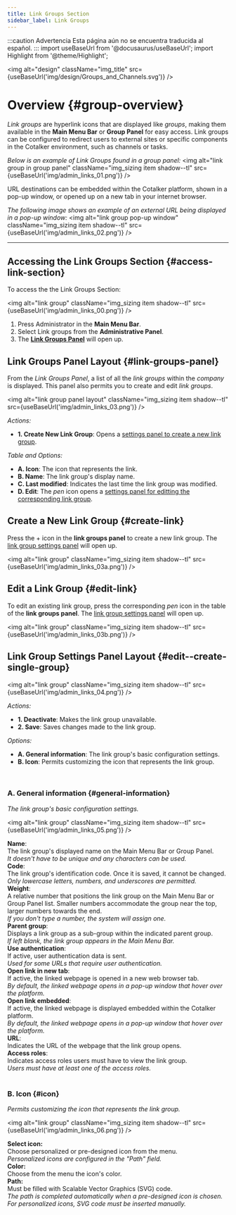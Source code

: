 ```yaml
---
title: Link Groups Section
sidebar_label: Link Groups
---
```


:::caution Advertencia
Esta página aún no se encuentra traducida al español.
:::
import useBaseUrl from '@docusaurus/useBaseUrl'; 
import Highlight from '@theme/Highlight';

<img alt="design" className="img_title" src={useBaseUrl('img/design/Groups_and_Channels.svg')} />


# Overview {#group-overview}

_Link groups_ are hyperlink icons that are displayed like _groups_, making them available in the **Main Menu Bar** or **Group Panel** for easy access. Link groups can be configured to redirect users to external sites or specific components in the Cotalker environment, such as channels or tasks.

_Below is an example of Link Groups found in a group panel:_
<img alt="link group in group panel" className="img_sizing item shadow--tl" src={useBaseUrl('img/admin_links_01.png')} />
<br/>

URL destinations can be embedded within the Cotalker platform, shown in a pop-up window, or opened up on a new tab in your internet browser.

_The following image shows an example of an external URL being displayed in a pop-up window:_
<img alt="link group pop-up window" className="img_sizing item shadow--tl" src={useBaseUrl('img/admin_links_02.png')} />
<br/>

---

## Accessing the Link Groups Section {#access-link-section}
To access the the Link Groups Section:

<img alt="link group" className="img_sizing item shadow--tl" src={useBaseUrl('img/admin_links_00.png')} />
<br/>

1. Press <span className="badge badge--primary">Administrator</span> in the **Main Menu Bar**.
2. Select <span className="badge badge--primary">Link groups</span> from the **Administrative Panel**.
3. The [**Link Groups Panel**](#link-groups-panel) will open up.

<div className="alert alert--secondary">

## Link Groups Panel Layout {#link-groups-panel}
From the _Link Groups Panel_, a list of all the _link groups_ within the _company_ is displayed. This panel also permits you to create and edit _link groups_.

<img alt="link group panel layout" className="img_sizing item shadow--tl" src={useBaseUrl('img/admin_links_03.png')} />
<br/>

_Actions:_
- **1. Create New Link Group**: Opens a [settings panel to create a new link group](#create-link).

_Table and Options:_
- **A. Icon**: The icon that represents the link.
- **B. Name**: The link group's display name.
- **C. Last modified**: Indicates the last time the link group was modified.
- **D. Edit**: The _pen_ icon opens a [settings panel for editting the corresponding link group](#edit-link).

</div>

## Create a New Link Group {#create-link}
Press the <span className="badge badge--primary">+</span> icon in the **link groups panel** to create a new link group. The [link group settings panel](##edit--create-single-group) will open up.

<img alt="link group" className="img_sizing item shadow--tl" src={useBaseUrl('img/admin_links_03a.png')} />
<br/>


## Edit a Link Group {#edit-link}
To edit an existing link group, press the corresponding _pen_ icon in the table of the **link groups panel**. The [link group settings panel](##edit--create-single-group) will open up.


<img alt="link group" className="img_sizing item shadow--tl" src={useBaseUrl('img/admin_links_03b.png')} />
<br/>

<div className="alert alert--secondary">

## Link Group Settings Panel Layout {#edit--create-single-group}

<img alt="link group" className="img_sizing item shadow--tl" src={useBaseUrl('img/admin_links_04.png')} />
<br/>

_Actions:_
- **1. Deactivate**: Makes the link group unavailable. 
- **2. Save**: Saves changes made to the link group.

_Options:_
- **A. General information**: The link group's basic configuration settings.
- **B. Icon**: Permits customizing the icon that represents the link group.

</div>
<br/>

<div className="alert alert--secondary">

### A. General information {#general-information}
_The link group's basic configuration settings._

<img alt="link group" className="img_sizing item shadow--tl" src={useBaseUrl('img/admin_links_05.png')} />
<br/>

<div className="container box">

<div className="row table-row-1">
<div className="col col--3"><strong>Name</strong>:</div>
<div className="col col--4">The link group's displayed name on the Main Menu Bar or Group Panel.</div>
<div className="col col--5"><em>It doesn't have to be unique and any characters can be used.</em></div>
</div>
<div className="row table-row-2">
<div className="col col--3"><strong>Code</strong>:</div>
<div className="col col--4">The link group's identification code. Once it is saved, it cannot be changed.</div>
<div className="col col--5"><em>Only lowercase letters, numbers, and underscores are permitted.</em></div>
</div>
<div className="row table-row-1">
<div className="col col--3"><strong>Weight</strong>:</div>
<div className="col col--4">A relative number that positions the link 
group on the Main Menu Bar or Group Panel list. Smaller numbers accommodate the group near the top, larger numbers towards the end.</div>
<div className="col col--5"><em>If you don't type a number, the system will assign one.</em></div>
</div>
<div className="row table-row-2">
<div className="col col--3"><strong>Parent group</strong>:</div>
<div className="col col--4">Displays a link group as a sub-group within the indicated parent group.</div>
<div className="col col--5"><em>If left blank, the link group appears in the Main Menu Bar.</em></div>
</div>
<div className="row table-row-1">
<div className="col col--3"><strong>Use authentication</strong>:</div>
<div className="col col--4">If active, user authentication data is sent.</div>
<div className="col col--5"><em>Used for some URLs that require user authentication.</em></div>
</div>
<div className="row table-row-2">
<div className="col col--3"><strong>Open link in new tab</strong>:</div>
<div className="col col--4">If active, the linked webpage is opened in a new web browser tab.</div>
<div className="col col--5"><em>By default, the linked webpage opens in a pop-up window that hover over the platform.</em></div>
</div>
<div className="row table-row-1">
<div className="col col--3"><strong>Open link embedded</strong>:</div>
<div className="col col--4">If active, the linked webpage is displayed embedded within the Cotalker platform.</div>
<div className="col col--5"><em>By default, the linked webpage opens in a pop-up window that hover over the platform.</em></div>
</div>
<div className="row table-row-2">
<div className="col col--3"><strong>URL</strong>:</div>
<div className="col col--4">Indicates the URL of the webpage that the link group opens.</div>
<div className="col col--5"><em></em></div>
</div>
<div className="row table-row-1">
<div className="col col--3"><strong>Access roles</strong>:</div>
<div className="col col--4">Indicates access roles users must have to view the link group.</div>
<div className="col col--5"><em>Users must have at least one of the access roles.</em></div>
</div>
</div>
</div>
<br/>

<div className="alert alert--secondary">

### B. Icon {#icon}
_Permits customizing the icon that represents the link group._

<img alt="link group" className="img_sizing item shadow--tl" src={useBaseUrl('img/admin_links_06.png')} />
<br/>

<div className="container box">
<div className="row table-row-1">
<div className="col col--3"><b>Select icon:</b></div>
<div className="col col--5">Choose personalized or pre-designed icon from the menu.</div>
<div className="col col--4"><em>Personalized icons are configured in the "Path" field.</em></div>
</div>
<div className="row table-row-2">
<div className="col col--3"><b>Color:</b></div>
<div className="col col--5">Choose from the menu the icon's color.</div>
<div className="col col--4"><em></em></div>
</div>
<div className="row table-row-1">
<div className="col col--3"><b>Path:</b></div>
<div className="col col--5">Must be filled with Scalable Vector Graphics (SVG) code.</div>
<div className="col col--4"><em>The path is completed automatically when a pre-designed icon is chosen. For personalized icons, SVG code must be inserted manually.</em></div>
</div>
</div>
<br/>



</div>
<br/>

